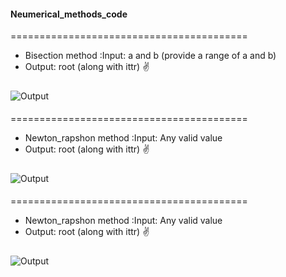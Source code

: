 #### Neumerical_methods_code
=========================================
* Bisection method :Input: a and b (provide a range of a and b)
* Output: root (along with ittr)
:v:
#####
![Output](https://github.com/UgrasenaReborn/Numerical-Methods/blob/main/bisection_method/output.jpg)

####
=========================================
* Newton_rapshon method :Input: Any valid value
* Output: root (along with ittr)
:v:
#####
![Output](https://github.com/UgrasenaReborn/Numerical-Methods/blob/main/newton%20raphson/output.jpg)

####
=========================================
* Newton_rapshon method :Input: Any valid value
* Output: root (along with ittr)
:v:
#####
![Output](https://github.com/UgrasenaReborn/Numerical-Methods/blob/main/Gaus-seidel/output.jpg)
